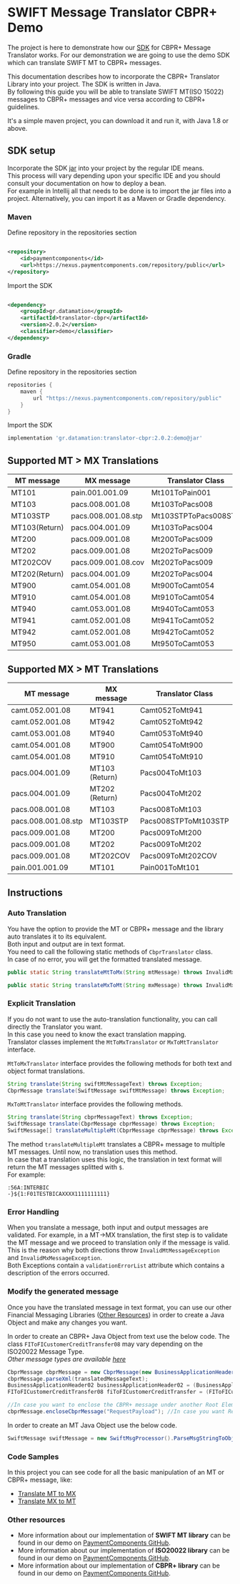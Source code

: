 # SWIFT Message Translator CBPR+ Demo

The project is here to demonstrate how our [SDK](https://www.paymentcomponents.com/messaging-libraries/) for CBPR+
Message Translator works. For our demonstration we are going to use the demo SDK which can translate SWIFT MT to CBPR+ messages.

This documentation describes how to incorporate the CBPR+ Translator Library into your project. The SDK is written in Java.  
By following this guide you will be able to translate SWIFT MT(ISO 15022) messages to CBPR+ messages
and vice versa according to CBPR+ guidelines.

It's a simple maven project, you can download it and run it, with Java 1.8 or above.

## SDK setup

Incorporate the SDK [jar](https://nexus.paymentcomponents.com/repository/public/gr/datamation/translator-cbpr/2.0.2/translator-cbpr-2.0.2-demo.jar)
into your project by the regular IDE means.  
This process will vary depending upon your specific IDE and you should consult your documentation on how to deploy a bean.  
For example in Intellij all that needs to be done is to import the jar files into a project. Alternatively, you can import it as a Maven or Gradle dependency.

### Maven

Define repository in the repositories section
```xml

<repository>
    <id>paymentcomponents</id>
    <url>https://nexus.paymentcomponents.com/repository/public</url>
</repository>
```

Import the SDK
```xml

<dependency>
    <groupId>gr.datamation</groupId>
    <artifactId>translator-cbpr</artifactId>
    <version>2.0.2</version>
    <classifier>demo</classifier>
</dependency>
```

### Gradle

Define repository in the repositories section
```groovy
repositories {
    maven {
        url "https://nexus.paymentcomponents.com/repository/public"
    }
}
```

Import the SDK
```groovy
implementation 'gr.datamation:translator-cbpr:2.0.2:demo@jar'
```

## Supported MT > MX Translations

| MT message    | MX message          | Translator Class     |
| ----------    | ----------          | ----------------     |
| MT101         | pain.001.001.09     | Mt101ToPain001       |
| MT103         | pacs.008.001.08     | Mt103ToPacs008       |
| MT103STP      | pacs.008.001.08.stp | Mt103STPToPacs008STP |
| MT103(Return) | pacs.004.001.09     | Mt103ToPacs004       |
| MT200         | pacs.009.001.08     | Mt200ToPacs009       |
| MT202         | pacs.009.001.08     | Mt202ToPacs009       |
| MT202COV      | pacs.009.001.08.cov | Mt202ToPacs009       |
| MT202(Return) | pacs.004.001.09     | Mt202ToPacs004       |
| MT900         | camt.054.001.08     | Mt900ToCamt054       | 
| MT910         | camt.054.001.08     | Mt910ToCamt054       |
| MT940         | camt.053.001.08     | Mt940ToCamt053       |
| MT941         | camt.052.001.08     | Mt941ToCamt052       |
| MT942         | camt.052.001.08     | Mt942ToCamt052       |
| MT950         | camt.053.001.08     | Mt950ToCamt053       |

## Supported MX > MT Translations

| MT message          | MX message     | Translator Class     |
| ----------          | ----------     | ----------------     |
| camt.052.001.08     | MT941          | Camt052ToMt941       |
| camt.052.001.08     | MT942          | Camt052ToMt942       |
| camt.053.001.08     | MT940          | Camt053ToMt940       |
| camt.054.001.08     | MT900          | Camt054ToMt900       |
| camt.054.001.08     | MT910          | Camt054ToMt910       |
| pacs.004.001.09     | MT103 (Return) | Pacs004ToMt103       |
| pacs.004.001.09     | MT202 (Return) | Pacs004ToMt202       |
| pacs.008.001.08     | MT103          | Pacs008ToMt103       |
| pacs.008.001.08.stp | MT103STP       | Pacs008STPToMt103STP |
| pacs.009.001.08     | MT200          | Pacs009ToMt200       |
| pacs.009.001.08     | MT202          | Pacs009ToMt202       |
| pacs.009.001.08     | MT202COV       | Pacs009ToMt202COV    |
| pain.001.001.09     | MT101          | Pain001ToMt101       |

## Instructions

### Auto Translation

You have the option to provide the MT or CBPR+ message and the library auto translates it to its equivalent.  
Both input and output are in text format.  
You need to call the following static methods of `CbprTranslator` class.  
In case of no error, you will get the formatted translated message.
```java
public static String translateMtToMx(String mtMessage) throws InvalidMxMessageException, InvalidMtMessageException
```
```java
public static String translateMxToMt(String mxMessage) throws InvalidMxMessageException, InvalidMxMessageException
```

### Explicit Translation

If you do not want to use the auto-translation functionality, you can call directly the Translator you want.  
In this case you need to know the exact translation mapping.  
Translator classes implement the `MtToMxTranslator` or `MxToMtTranslator` interface.

`MtToMxTranslator` interface provides the following methods for both text and object format translations.
```java
String translate(String swiftMtMessageText) throws Exception;
CbprMessage translate(SwiftMessage swiftMtMessage) throws Exception;
```

`MxToMtTranslator` interface provides the following methods.
```java
String translate(String cbprMessageText) throws Exception;
SwiftMessage translate(CbprMessage cbprMessage) throws Exception;
SwiftMessage[] translateMultipleMt(CbprMessage cbprMessage) throws Exception;
```

The method `translateMultipleMt` translates a CBPR+ message to multiple MT messages. Until now, no translation uses this method.  
In case that a translation uses this logic, the translation in text format will return the MT messages splitted with `$`.  
For example:
```
:56A:INTERBIC
-}${1:F01TESTBICAXXXX1111111111}
```

### Error Handling

When you translate a message, both input and output messages are validated. For example, in a MT→MX translation, the
first step is to validate the MT message and we proceed to translation only if the message is valid.  
This is the reason why both directions throw `InvalidMtMessageException` and `InvalidMxMessageException`.  
Both Exceptions contain a `validationErrorList` attribute which contains a description of the errors occurred.

### Modify the generated message

Once you have the translated message in text format, you can use our other Financial Messaging
Libraries ([Other Resources](#other-resources)) in order to create a Java Object and make any changes you want.

In order to create an CBPR+ Java Object from text use the below code. The class `FIToFICustomerCreditTransfer08` may vary depending on the ISO20022 Message Type.   
_Other message types are available [here](https://github.com/Payment-Components/demo-iso20022#supported-cbpr-message-types)_
```java
CbprMessage cbprMessage = new CbprMessage(new BusinessApplicationHeader02(), new FIToFICustomerCreditTransfer08());
cbprMessage.parseXml(translatedMessageText);
BusinessApplicationHeader02 businessApplicationHeader02 = (BusinessApplicationHeader02) cbprMessage.getAppHdr();
FIToFICustomerCreditTransfer08 fiToFICustomerCreditTransfer = (FIToFICustomerCreditTransfer08) cbprMessage.getDocument();

//In case you want to enclose the CBPR+ message under another Root Element, use the code below
cbprMessage.encloseCbprMessage("RequestPayload"); //In case you want RequestPayload
```

In order to create an MT Java Object use the below code.
```java
SwiftMessage swiftMessage = new SwiftMsgProcessor().ParseMsgStringToObject(translatedMessageText);
```

### Code Samples

In this project you can see code for all the basic manipulation of an MT or CBPR+ message, like:
- [Translate MT to MX](src/main/java/com/paymentcomponents/swift/translator/TranslateMtToMx.java)
- [Translate MX to MT](src/main/java/com/paymentcomponents/swift/translator/TranslateMxToMt.java)

### Other resources

- More information about our implementation of **SWIFT MT library** can be found in our demo on [PaymentComponents GitHub](https://github.com/Payment-Components/demo-swift-mt).
- More information about our implementation of **ISO20022 library** can be found in our demo on [PaymentComponents GitHub](https://github.com/Payment-Components/demo-iso20022).
- More information about our implementation of **CBPR+ library** can be found in our demo on [PaymentComponents GitHub](https://github.com/Payment-Components/demo-iso20022#cbpr-messages).